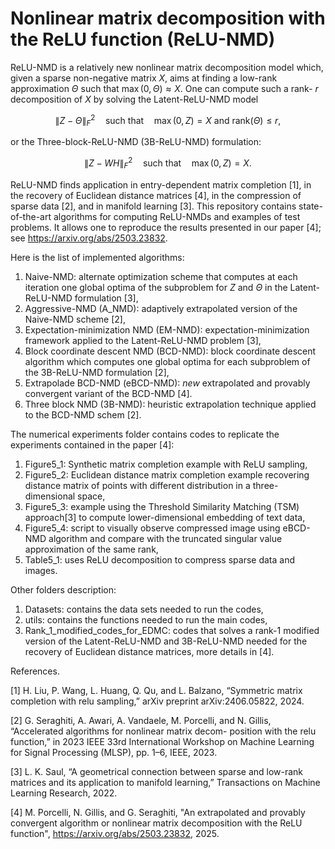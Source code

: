 # Nonlinear matrix decomposition with the ReLU function (ReLU-NMD)

ReLU-NMD is a relatively new nonlinear matrix decomposition model which, given a sparse non-negative matrix $X$, aims at finding a low-rank approximation $\Theta$ such that $\max(0,\Theta) \approx X$. One can compute such a rank- $r$ decomposition of $X$ by solving the Latent-ReLU-NMD model 
 
$$ \lVert Z - \Theta \rVert_F^2 \quad \text{such that} \quad \max(0,Z)=X   \text{ and }   \text{rank}(\Theta) \leq r,$$    

or the Three-block-ReLU-NMD (3B-ReLU-NMD) formulation:

$$ \lVert Z - WH \rVert_F^2 \quad \text{such that} \quad \max(0,Z)=X.$$ 
         
ReLU-NMD finds application in entry-dependent matrix completion [1], in the recovery of Euclidean distance matrices [4], in the compression of sparse data [2], and in manifold learning [3]. This repository contains state-of-the-art algorithms for computing ReLU-NMDs and examples of test problems. It allows one to reproduce the results presented in our paper [4]; see https://arxiv.org/abs/2503.23832. 

Here is the list of implemented algorithms:
 1. Naive-NMD: alternate optimization scheme that computes at each iteration one global optima of the subproblem for $Z$ and $\Theta$ in the Latent-ReLU-NMD formulation [3],
 2. Aggressive-NMD (A_NMD): adaptively extrapolated version of the Naive-NMD scheme [2],
 3. Expectation-minimization NMD (EM-NMD): expectation-minimization framework applied to the Latent-ReLU-NMD problem [3],
 4. Block coordinate descent NMD (BCD-NMD): block coordinate descent algorithm which computes one global optima for each subproblem of the 3B-ReLU-NMD formulation [2],
 5. Extrapolade BCD-NMD (eBCD-NMD): *new* extrapolated and provably convergent variant of the BCD-NMD [4].
 6. Three block NMD (3B-NMD): heuristic extrapolation technique applied to the BCD-NMD schem [2].

The numerical experiments folder contains codes to replicate the experiments contained in the paper [4]:
 1. Figure5_1: Synthetic matrix completion example with ReLU sampling,
 2. Figure5_2: Euclidean distance matrix completion example recovering distance matrix of points with different distribution in a three-dimensional space,
 3. Figure5_3: example using the Threshold Similarity Matching (TSM) approach[3] to compute lower-dimensional embedding of text data,
 4. Figure5_4: script to visually observe compressed image using eBCD-NMD algorithm and compare with the truncated singular value approximation of the same rank,
 5. Table5_1:  uses ReLU decomposition to compress sparse data and images.

Other folders description:
 1. Datasets: contains the data sets needed to run the codes,
 2. utils: contains the functions needed to run the main codes,
 3. Rank_1_modified_codes_for_EDMC: codes that solves a rank-1 modified version of the Latent-ReLU-NMD and 3B-ReLU-NMD needed for the recovery of Euclidean distance matrices, more details in [4].


 References. 
 
 [1] H. Liu, P. Wang, L. Huang, Q. Qu, and L. Balzano, “Symmetric matrix completion with relu sampling,” arXiv
 preprint arXiv:2406.05822, 2024.
 
 [2] G. Seraghiti, A. Awari, A. Vandaele, M. Porcelli, and N. Gillis, “Accelerated algorithms for nonlinear matrix decom-
 position with the relu function,” in 2023 IEEE 33rd International Workshop on Machine Learning for Signal
 Processing (MLSP), pp. 1–6, IEEE, 2023.
 
 [3] L. K. Saul, “A geometrical connection between sparse and low-rank matrices and its application to manifold learning,”
 Transactions on Machine Learning Research, 2022.

 [4]  M. Porcelli, N. Gillis, and G. Seraghiti, "An extrapolated and provably convergent algorithm or nonlinear matrix decomposition with the ReLU function", https://arxiv.org/abs/2503.23832, 2025.
